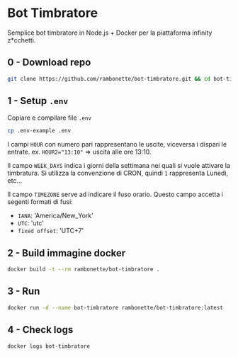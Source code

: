 # Bot Timbratore

Semplice bot timbratore in Node.js + Docker per la piattaforma infinity z\*cchetti.

## 0 - Download repo

```sh
git clone https://github.com/rambonette/bot-timbratore.git && cd bot-timbratore
```

## 1 - Setup `.env`

Copiare e compilare file `.env`

```sh
cp .env-example .env
```

I campi `HOUR` con numero pari rappresentano le uscite, viceversa i dispari le entrate. ex. `HOUR2="13:10"` => uscita alle ore 13:10.

Il campo `WEEK_DAYS` indica i giorni della settimana nei quali si vuole attivare la timbratura. Si utilizza la convenzione di CRON, quindi `1` rappresenta Lunedì, etc...

Il campo `TIMEZONE` serve ad indicare il fuso orario. Questo campo accetta i segenti formati di fusi:

- `IANA`: 'America/New_York'
- `UTC`: 'utc'
- `fixed offset`: 'UTC+7'

## 2 - Build immagine docker

```sh
docker build -t --rm rambonette/bot-timbratore .
```

## 3 - Run

```sh
docker run -d --name bot-timbratore rambonette/bot-timbratore:latest
```

## 4 - Check logs

```sh
docker logs bot-timbratore
```
